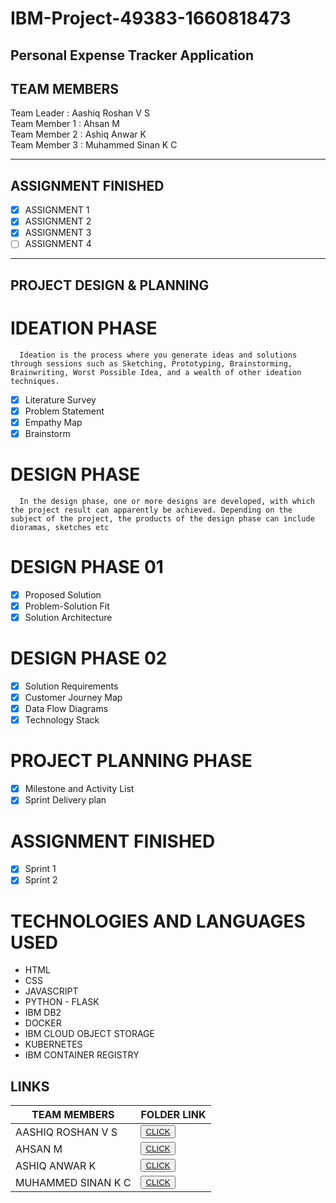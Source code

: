 # IBM-Project-49383-1660818473
<h2>Personal Expense Tracker Application</h2>
<!-- PROJECT LOGO -->

<p align="center">
  <a href="https://github.com/IBM-EPBL/IBM-Project-49383-1660818473/tree/main">
  </a>


##  TEAM MEMBERS
Team Leader   : Aashiq Roshan V S<br>
Team Member 1 : Ahsan M<br>
Team Member 2 : Ashiq Anwar K<br>
Team Member 3 : Muhammed Sinan K C<br>
<hr>

##  ASSIGNMENT FINISHED
- [x] ASSIGNMENT 1
- [x] ASSIGNMENT 2
- [x] ASSIGNMENT 3 
- [ ] ASSIGNMENT 4

<hr>

## PROJECT DESIGN & PLANNING
#  IDEATION PHASE

      Ideation is the process where you generate ideas and solutions through sessions such as Sketching, Prototyping, Brainstorming, Brainwriting, Worst Possible Idea, and a wealth of other ideation techniques.
- [x] Literature Survey
- [x] Problem Statement
- [x] Empathy Map
- [x] Brainstorm

#  DESIGN PHASE 
      In the design phase, one or more designs are developed, with which the project result can apparently be achieved. Depending on the subject of the project, the products of the design phase can include dioramas, sketches etc

# DESIGN PHASE 01 
- [x] Proposed Solution
- [x] Problem-Solution Fit
- [x] Solution Architecture

# DESIGN PHASE 02 
- [x] Solution Requirements
- [x] Customer Journey Map
- [x] Data Flow Diagrams
- [x] Technology Stack

# PROJECT PLANNING PHASE
- [x] Milestone and Activity List
- [x] Sprint Delivery plan

# ASSIGNMENT FINISHED
- [x] Sprint 1
- [x] Sprint 2

# TECHNOLOGIES AND LANGUAGES USED <br />
- HTML</br>
- CSS</br>
- JAVASCRIPT</br>
- PYTHON - FLASK</br>
- IBM DB2</br>
- DOCKER</br>
- IBM CLOUD OBJECT STORAGE<br>
- KUBERNETES<br>
- IBM CONTAINER REGISTRY<br>

## LINKS

| TEAM MEMBERS | FOLDER LINK    |
| ------------- | ------------- |
| AASHIQ ROSHAN V S | <button> <a href="https://github.com/IBM-EPBL/IBM-Project-49383-1660818473/tree/main/Assignments/Aashiq%20Roshan%20(team%20lead)r">CLICK   </a></button>       
| AHSAN M | <button> <a href="https://github.com/IBM-EPBL/IBM-Project-49383-1660818473/tree/main/Assignments/Ahsan%20M%20(Member%201)">CLICK   </a> </button> |
| ASHIQ ANWAR K    | <button><a href="https://github.com/IBM-EPBL/IBM-Project-49383-1660818473/tree/main/Assignments/Ashiq%20Anwar%20(Member%202)">CLICK   </a> </button> |
| MUHAMMED SINAN K C     | <button><a href="https://github.com/IBM-EPBL/IBM-Project-49383-1660818473/tree/main/Assignments/Muhammed%20Sinan%20kc(member%203)">CLICK   </a> </button> |


